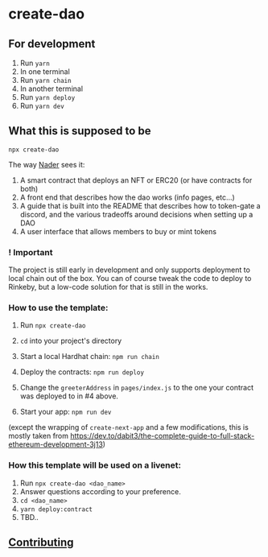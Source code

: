 # create-dao

## For development

1.  Run `yarn`
2.  In one terminal
3.  Run `yarn chain`
4.  In another terminal
5.  Run `yarn deploy`
6.  Run `yarn dev`

## What this is supposed to be

`npx create-dao`

The way [Nader](https://discord.com/channels/883478451850473483/883705562850807808/910908371446673408) sees it:

1. A smart contract that deploys an NFT or ERC20 (or have contracts for both)
2. A front end that describes how the dao works (info pages, etc...)
3. A guide that is built into the README that describes how to token-gate a discord, and the various tradeoffs around decisions when setting up a DAO
4. A user interface that allows members to buy or mint tokens

### ! Important

The project is still early in development and only supports deployment to local chain out of the box. You can of course tweak the code to deploy to Rinkeby, but a low-code solution for that is still in the works.

### How to use the template:

1. Run `npx create-dao`

2. `cd` into your project's directory

3. Start a local Hardhat chain: `npm run chain`

4. Deploy the contracts: `npm run deploy`

5. Change the `greeterAddress` in `pages/index.js` to the one your contract was deployed to in #4 above.

6. Start your app: `npm run dev`

(except the wrapping of `create-next-app` and a few modifications, this is mostly taken from https://dev.to/dabit3/the-complete-guide-to-full-stack-ethereum-development-3j13)

### How this template will be used on a livenet:

1. Run `npx create-dao <dao_name>`
2. Answer questions according to your preference.
3. `cd <dao_name>`
4. `yarn deploy:contract`
5. TBD..

## [Contributing](CONTRIBUTING.md)
